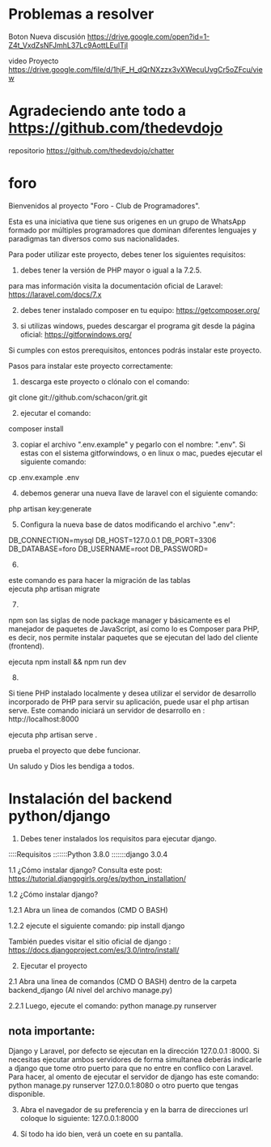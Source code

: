   # Problemas a resolver
  
 Boton Nueva discusión 
 https://drive.google.com/open?id=1-Z4t_VxdZsNFJmhL37Lc9AottLEulTjl

video Proyecto
https://drive.google.com/file/d/1hjF_H_dQrNXzzx3vXWecuUvgCr5oZFcu/view

# Agradeciendo ante todo a https://github.com/thedevdojo
repositorio 
https://github.com/thedevdojo/chatter

# foro

Bienvenidos al proyecto "Foro - Club de Programadores". 

Esta es una iniciativa que tiene sus origenes en un grupo de WhatsApp formado por múltiples programadores que dominan diferentes lenguajes y paradigmas tan diversos como sus nacionalidades.

Para poder utilizar este proyecto, debes tener los siguientes requisitos:

1) debes tener la versión de PHP mayor o igual a la 7.2.5. 

para mas información visita la documentación oficial de Laravel: https://laravel.com/docs/7.x


2) debes tener instalado composer en tu equipo: https://getcomposer.org/


3) si utilizas windows, puedes descargar el programa git desde la página oficial: https://gitforwindows.org/

Si cumples con estos prerequisitos, entonces podrás instalar este proyecto.

Pasos para instalar este proyecto correctamente:

1) descarga este proyecto o clónalo con el comando: 

git clone git://github.com/schacon/grit.git

2) ejecutar el comando: 

composer install

3) copiar el archivo ".env.example" y pegarlo con el nombre: ".env". Si estas con el sistema gitforwindows, o en linux o mac, puedes ejecutar el siguiente comando: 

cp .env.example .env

4) debemos generar una nueva llave de laravel con el siguiente comando:

php artisan key:generate

5) Configura la nueva base de datos modificando el archivo ".env":

DB_CONNECTION=mysql
DB_HOST=127.0.0.1
DB_PORT=3306
DB_DATABASE=foro
DB_USERNAME=root
DB_PASSWORD=

6)
este comando es para hacer la migración de las tablas  
 ejecuta php artisan migrate

7) 
npm son las siglas de node package manager y básicamente es el manejador de paquetes de JavaScript, así como lo es Composer para PHP, es decir, nos permite instalar paquetes que se ejecutan del lado del cliente (frontend).

 ejecuta npm install && npm run dev

8)
Si tiene PHP instalado localmente y desea utilizar el servidor de desarrollo incorporado de PHP para servir su aplicación, puede usar el  php artisan serve. Este comando iniciará un servidor de desarrollo en :
http://localhost:8000

 ejecuta php artisan serve .


prueba el proyecto que debe funcionar.

Un saludo y Dios les bendiga a todos. 



# Instalación del backend python/django

1. Debes tener instalados los requisitos para ejecutar django.

::::Requisitos
:::::::Python 3.8.0
:::::::django 3.0.4

1.1 ¿Cómo instalar django?
Consulta este post: https://tutorial.djangogirls.org/es/python_installation/

1.2 ¿Cómo instalar django?

1.2.1 Abra un linea de comandos (CMD O BASH)

1.2.2 ejecute el siguiente comando: pip install django 

También puedes visitar el sitio oficial de django :  https://docs.djangoproject.com/es/3.0/intro/install/


2. Ejecutar el proyecto

2.1 Abra una linea de comandos (CMD O BASH) dentro de la carpeta backend_django (Al nivel del archivo manage.py)

2.2.1 Luego, ejecute el comando: python manage.py runserver


## nota importante: 
Django y Laravel, por defecto se ejecutan en la dirección  127.0.0.1 :8000.  Si necesitas  ejecutar ambos servidores  de forma simultanea  deberás indicarle a django que tome  otro puerto para que no entre en conflico  con Laravel.  Para hacer, al omento de ejecutar el servidor de django  has este comando:  python manage.py runserver 127.0.0.1:8080 o  otro puerto que tengas disponible. 


3. Abra el navegador de su preferencia y en la barra de direcciones url coloque lo siguiente: 127.0.0.1:8000


4. Sí todo ha ido bien, verá un coete en su pantalla.

